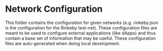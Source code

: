 # Network Configuration

This folder contains the configuration for given networks 
(e.g. rinkeby.json is the configuration for the Rinkeby test-net). 
These configuration files are meant to be used to configure external applications (like dApps) 
and thus contain a base set of information that may be useful. 
These configuration files are auto-generated when doing local development.